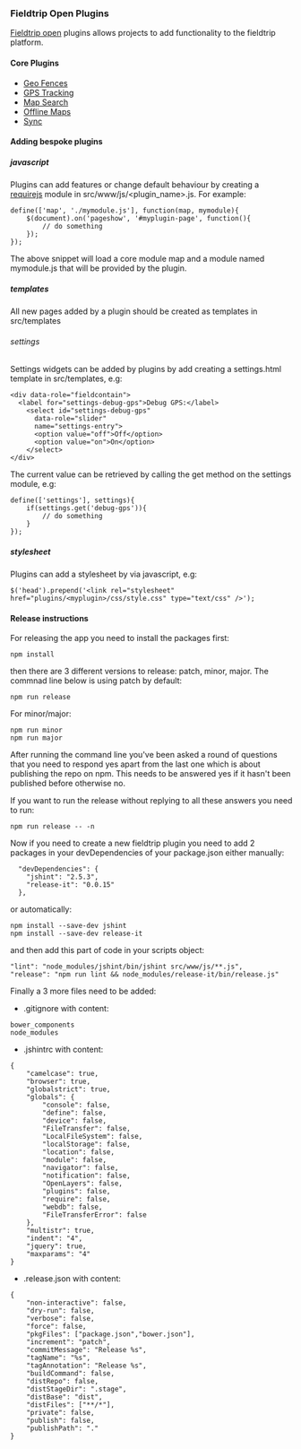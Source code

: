 ### Fieldtrip Open Plugins

[Fieldtrip open](https://github.com/edina/fieldtrip-open) plugins allows projects to add functionality to the fieldtrip platform.

#### Core Plugins

* [Geo Fences](https://github.com/edina/fieldtrip-geo-fences)
* [GPS Tracking](https://github.com/edina/fieldtrip-gps-tracking)
* [Map Search](https://github.com/edina/fieldtrip-map-search)
* [Offline Maps](https://github.com/edina/fieldtrip-offline-maps)
* [Sync](https://github.com/edina/fieldtrip-sync)

#### Adding bespoke plugins

##### javascript

Plugins can add features or change default behaviour by creating a [requirejs](http://requirejs.org/) module in src/www/js/&#60;plugin_name&#62;.js. For example:

```
define(['map', './mymodule.js'], function(map, mymodule){
    $(document).on('pageshow', '#myplugin-page', function(){
        // do something
    });
});

```

The above snippet will load a core module map and a module named mymodule.js that will be provided by the plugin.

##### templates

All new pages added by a plugin should be created as templates in src/templates

###### settings

Settings widgets can be added by plugins by add creating a settings.html template in src/templates, e.g:

```
<div data-role="fieldcontain">
  <label for="settings-debug-gps">Debug GPS:</label>
    <select id="settings-debug-gps"
      data-role="slider"
      name="settings-entry">
      <option value="off">Off</option>
      <option value="on">On</option>
    </select>
</div>
```

The current value can be retrieved by calling the get method on the settings module, e.g:

```
define(['settings'], settings){
    if(settings.get('debug-gps')){
        // do something
    }
});

```

##### stylesheet

Plugins can add a stylesheet by via javascript, e.g:

```
$('head').prepend('<link rel="stylesheet" href="plugins/<myplugin>/css/style.css" type="text/css" />');
```


#### Release instructions

For releasing the app you need to install the packages first:
```
npm install
```
then there are 3 different versions to release: patch, minor, major. The commnad line below is using patch by default:
```
npm run release
```
For minor/major:
```
npm run minor
npm run major
```
After running the command line you've been asked a round of questions that you need to respond yes apart from the last one which is about publishing the repo on npm. This needs to be answered yes if it hasn't been published before otherwise no.

If you want to run the release without replying to all these answers you need to run:
```
npm run release -- -n
```

Now if you need to create a new fieldtrip plugin you need to add 2 packages in your devDependencies of your package.json either manually:
```
  "devDependencies": {
    "jshint": "2.5.3",
    "release-it": "0.0.15"
  },
```

or automatically:
```
npm install --save-dev jshint
npm install --save-dev release-it
```

and then add this part of code in your scripts object:
```
"lint": "node_modules/jshint/bin/jshint src/www/js/**.js",
"release": "npm run lint && node_modules/release-it/bin/release.js"
```

Finally a 3 more files need to be added:

- .gitignore with content:
```
bower_components
node_modules
```
- .jshintrc with content:
```
{
    "camelcase": true,
    "browser": true,
    "globalstrict": true,
    "globals": {
        "console": false,
        "define": false,
        "device": false,
        "FileTransfer": false,
        "LocalFileSystem": false,
        "localStorage": false,
        "location": false,
        "module": false,
        "navigator": false,
        "notification": false,
        "OpenLayers": false,
        "plugins": false,
        "require": false,
        "webdb": false,
        "FileTransferError": false
    },
    "multistr": true,
    "indent": "4",
    "jquery": true,
    "maxparams": "4"
}

```
- .release.json with content:
```
{
    "non-interactive": false,
    "dry-run": false,
    "verbose": false,
    "force": false,
    "pkgFiles": ["package.json","bower.json"],
    "increment": "patch",
    "commitMessage": "Release %s",
    "tagName": "%s",
    "tagAnnotation": "Release %s",
    "buildCommand": false,
    "distRepo": false,
    "distStageDir": ".stage",
    "distBase": "dist",
    "distFiles": ["**/*"],
    "private": false,
    "publish": false,
    "publishPath": "."
}
```
